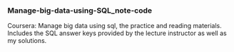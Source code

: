 ### Manage-big-data-using-SQL_note-code
Coursera: Manage big data using sql, the practice and reading materials.
Includes the SQL answer keys provided by the lecture instructor as well as my solutions.
